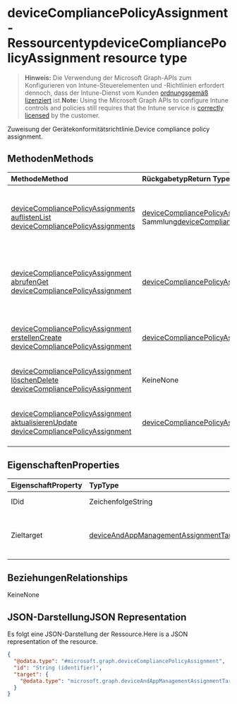 # <a name="devicecompliancepolicyassignment-resource-type"></a><span data-ttu-id="875d0-101">deviceCompliancePolicyAssignment-Ressourcentyp</span><span class="sxs-lookup"><span data-stu-id="875d0-101">deviceCompliancePolicyAssignment resource type</span></span>

> <span data-ttu-id="875d0-102">**Hinweis:** Die Verwendung der Microsoft Graph-APIs zum Konfigurieren von Intune-Steuerelementen und -Richtlinien erfordert dennoch, dass der Intune-Dienst vom Kunden [ordnungsgemäß lizenziert](https://go.microsoft.com/fwlink/?linkid=839381) ist.</span><span class="sxs-lookup"><span data-stu-id="875d0-102">**Note:** Using the Microsoft Graph APIs to configure Intune controls and policies still requires that the Intune service is [correctly licensed](https://go.microsoft.com/fwlink/?linkid=839381) by the customer.</span></span>

<span data-ttu-id="875d0-103">Zuweisung der Gerätekonformitätsrichtlinie.</span><span class="sxs-lookup"><span data-stu-id="875d0-103">Device compliance policy assignment.</span></span>
## <a name="methods"></a><span data-ttu-id="875d0-104">Methoden</span><span class="sxs-lookup"><span data-stu-id="875d0-104">Methods</span></span>
|<span data-ttu-id="875d0-105">Methode</span><span class="sxs-lookup"><span data-stu-id="875d0-105">Method</span></span>|<span data-ttu-id="875d0-106">Rückgabetyp</span><span class="sxs-lookup"><span data-stu-id="875d0-106">Return Type</span></span>|<span data-ttu-id="875d0-107">Beschreibung</span><span class="sxs-lookup"><span data-stu-id="875d0-107">Description</span></span>|
|:---|:---|:---|
|[<span data-ttu-id="875d0-108">deviceCompliancePolicyAssignments auflisten</span><span class="sxs-lookup"><span data-stu-id="875d0-108">List deviceCompliancePolicyAssignments</span></span>](../api/intune_deviceconfig_devicecompliancepolicyassignment_list.md)|<span data-ttu-id="875d0-109">[deviceCompliancePolicyAssignment](../resources/intune_deviceconfig_devicecompliancepolicyassignment.md)-Sammlung</span><span class="sxs-lookup"><span data-stu-id="875d0-109">[deviceCompliancePolicyAssignment](../resources/intune_deviceconfig_devicecompliancepolicyassignment.md) collection</span></span>|<span data-ttu-id="875d0-110">Auflisten von Eigenschaften und Beziehungen der [deviceCompliancePolicyAssignment](../resources/intune_deviceconfig_devicecompliancepolicyassignment.md)-Objekte.</span><span class="sxs-lookup"><span data-stu-id="875d0-110">List properties and relationships of the [deviceCompliancePolicyAssignment](../resources/intune_deviceconfig_devicecompliancepolicyassignment.md) objects.</span></span>|
|[<span data-ttu-id="875d0-111">deviceCompliancePolicyAssignment abrufen</span><span class="sxs-lookup"><span data-stu-id="875d0-111">Get deviceCompliancePolicyAssignment</span></span>](../api/intune_deviceconfig_devicecompliancepolicyassignment_get.md)|[<span data-ttu-id="875d0-112">deviceCompliancePolicyAssignment</span><span class="sxs-lookup"><span data-stu-id="875d0-112">deviceCompliancePolicyAssignment</span></span>](../resources/intune_deviceconfig_devicecompliancepolicyassignment.md)|<span data-ttu-id="875d0-113">Lesen von Eigenschaften und Beziehungen des [deviceCompliancePolicyAssignment](../resources/intune_deviceconfig_devicecompliancepolicyassignment.md)-Objekts.</span><span class="sxs-lookup"><span data-stu-id="875d0-113">Read properties and relationships of the [deviceCompliancePolicyAssignment](../resources/intune_deviceconfig_devicecompliancepolicyassignment.md) object.</span></span>|
|[<span data-ttu-id="875d0-114">deviceCompliancePolicyAssignment erstellen</span><span class="sxs-lookup"><span data-stu-id="875d0-114">Create deviceCompliancePolicyAssignment</span></span>](../api/intune_deviceconfig_devicecompliancepolicyassignment_create.md)|[<span data-ttu-id="875d0-115">deviceCompliancePolicyAssignment</span><span class="sxs-lookup"><span data-stu-id="875d0-115">deviceCompliancePolicyAssignment</span></span>](../resources/intune_deviceconfig_devicecompliancepolicyassignment.md)|<span data-ttu-id="875d0-116">Erstellen eines neuen [deviceCompliancePolicyAssignment](../resources/intune_deviceconfig_devicecompliancepolicyassignment.md)-Objekts.</span><span class="sxs-lookup"><span data-stu-id="875d0-116">Create a new [deviceCompliancePolicyAssignment](../resources/intune_deviceconfig_devicecompliancepolicyassignment.md) object.</span></span>|
|[<span data-ttu-id="875d0-117">deviceCompliancePolicyAssignment löschen</span><span class="sxs-lookup"><span data-stu-id="875d0-117">Delete deviceCompliancePolicyAssignment</span></span>](../api/intune_deviceconfig_devicecompliancepolicyassignment_delete.md)|<span data-ttu-id="875d0-118">Keine</span><span class="sxs-lookup"><span data-stu-id="875d0-118">None</span></span>|<span data-ttu-id="875d0-119">Löscht ein [deviceCompliancePolicyAssignment](../resources/intune_deviceconfig_devicecompliancepolicyassignment.md)-Objekt.</span><span class="sxs-lookup"><span data-stu-id="875d0-119">Deletes a [deviceCompliancePolicyAssignment](../resources/intune_deviceconfig_devicecompliancepolicyassignment.md).</span></span>|
|[<span data-ttu-id="875d0-120">deviceCompliancePolicyAssignment aktualisieren</span><span class="sxs-lookup"><span data-stu-id="875d0-120">Update deviceCompliancePolicyAssignment</span></span>](../api/intune_deviceconfig_devicecompliancepolicyassignment_update.md)|[<span data-ttu-id="875d0-121">deviceCompliancePolicyAssignment</span><span class="sxs-lookup"><span data-stu-id="875d0-121">deviceCompliancePolicyAssignment</span></span>](../resources/intune_deviceconfig_devicecompliancepolicyassignment.md)|<span data-ttu-id="875d0-122">Aktualisieren der Eigenschaften eines [deviceCompliancePolicyAssignment](../resources/intune_deviceconfig_devicecompliancepolicyassignment.md)-Objekts.</span><span class="sxs-lookup"><span data-stu-id="875d0-122">Update the properties of a [deviceCompliancePolicyAssignment](../resources/intune_deviceconfig_devicecompliancepolicyassignment.md) object.</span></span>|

## <a name="properties"></a><span data-ttu-id="875d0-123">Eigenschaften</span><span class="sxs-lookup"><span data-stu-id="875d0-123">Properties</span></span>
|<span data-ttu-id="875d0-124">Eigenschaft</span><span class="sxs-lookup"><span data-stu-id="875d0-124">Property</span></span>|<span data-ttu-id="875d0-125">Typ</span><span class="sxs-lookup"><span data-stu-id="875d0-125">Type</span></span>|<span data-ttu-id="875d0-126">Beschreibung</span><span class="sxs-lookup"><span data-stu-id="875d0-126">Description</span></span>|
|:---|:---|:---|
|<span data-ttu-id="875d0-127">ID</span><span class="sxs-lookup"><span data-stu-id="875d0-127">id</span></span>|<span data-ttu-id="875d0-128">Zeichenfolge</span><span class="sxs-lookup"><span data-stu-id="875d0-128">String</span></span>|<span data-ttu-id="875d0-129">Schlüssel der Entität</span><span class="sxs-lookup"><span data-stu-id="875d0-129">Key of the entity.</span></span>|
|<span data-ttu-id="875d0-130">Ziel</span><span class="sxs-lookup"><span data-stu-id="875d0-130">target</span></span>|[<span data-ttu-id="875d0-131">deviceAndAppManagementAssignmentTarget</span><span class="sxs-lookup"><span data-stu-id="875d0-131">deviceAndAppManagementAssignmentTarget</span></span>](../resources/intune_shared_deviceandappmanagementassignmenttarget.md)|<span data-ttu-id="875d0-132">Ziel für die Zuweisung der Compliance-Richtlinie</span><span class="sxs-lookup"><span data-stu-id="875d0-132">Target for the compliance policy assignment.</span></span>|

## <a name="relationships"></a><span data-ttu-id="875d0-133">Beziehungen</span><span class="sxs-lookup"><span data-stu-id="875d0-133">Relationships</span></span>
<span data-ttu-id="875d0-134">Keine</span><span class="sxs-lookup"><span data-stu-id="875d0-134">None</span></span>
## <a name="json-representation"></a><span data-ttu-id="875d0-135">JSON-Darstellung</span><span class="sxs-lookup"><span data-stu-id="875d0-135">JSON Representation</span></span>
<span data-ttu-id="875d0-136">Es folgt eine JSON-Darstellung der Ressource.</span><span class="sxs-lookup"><span data-stu-id="875d0-136">Here is a JSON representation of the resource.</span></span>
<!--{
  "blockType": "resource",
  "baseType": "microsoft.graph.entity",
  "keyProperty": "id",
  "@odata.type": "microsoft.graph.deviceCompliancePolicyAssignment"
}-->
``` json
{
  "@odata.type": "#microsoft.graph.deviceCompliancePolicyAssignment",
  "id": "String (identifier)",
  "target": {
    "@odata.type": "microsoft.graph.deviceAndAppManagementAssignmentTarget"
  }
}
```








